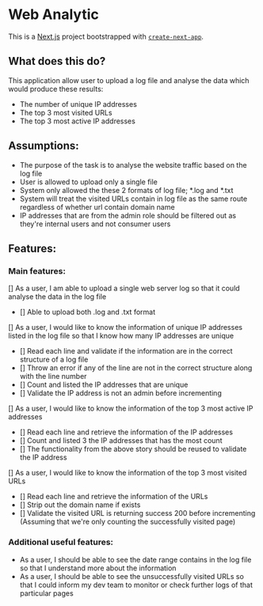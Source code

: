 # Web Analytic
This is a [Next.js](https://nextjs.org) project bootstrapped with [`create-next-app`](https://nextjs.org/docs/pages/api-reference/create-next-app).

## What does this do?
This application allow user to upload a log file and analyse the data which would produce these results:
- The number of unique IP addresses
- The top 3 most visited URLs
- The top 3 most active IP addresses

## Assumptions:
- The purpose of the task is to analyse the website traffic based on the log file
- User is allowed to upload only a single file
- System only allowed the these 2 formats of log file; *.log and *.txt
- System will treat the visited URLs contain in log file as the same route regardless of whether url contain domain name
- IP addresses that are from the admin role should be filtered out as they're internal users and not consumer users


## Features:

### Main features:

[] As a user, I am able to upload a single web server log so that it could analyse the data in the log file
  - [] Able to upload both .log and .txt format

[] As a user, I would like to know the information of unique IP addresses listed in the log file so that I know how many IP addresses are unique
  - [] Read each line and validate if the information are in the correct structure of a log file
  - [] Throw an error if any of the line are not in the correct structure along with the line number 
  - [] Count and listed the IP addresses that are unique
  - [] Validate the IP address is not an admin before incrementing

[] As a user, I would like to know the information of the top 3 most active IP addresses
  - [] Read each line and retrieve the information of the IP addresses
  - [] Count and listed 3 the IP addresses that has the most count
  - [] The functionality from the above story should be reused to validate the IP address

[] As a user, I would like to know the information of the top 3 most visited URLs
  - [] Read each line and retrieve the information of the URLs
  - [] Strip out the domain name if exists
  - [] Validate the visited URL is returning success 200 before incrementing (Assuming that we're only counting the successfully visited page)

### Additional useful features:
- As a user, I should be able to see the date range contains in the log file so that I understand more about the information
- As a user, I should be able to see the unsuccessfully visited URLs so that I could inform my dev team to monitor or check further logs of that particular pages
